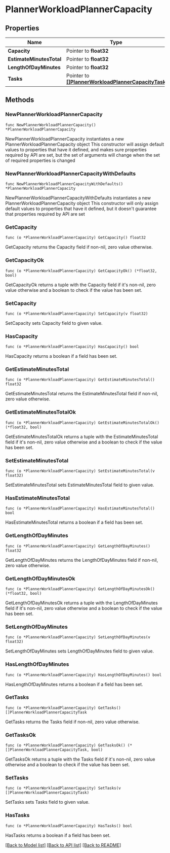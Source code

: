 # PlannerWorkloadPlannerCapacity

## Properties

Name | Type | Description | Notes
------------ | ------------- | ------------- | -------------
**Capacity** | Pointer to **float32** | percentage | [optional] 
**EstimateMinutesTotal** | Pointer to **float32** |  | [optional] 
**LengthOfDayMinutes** | Pointer to **float32** |  | [optional] 
**Tasks** | Pointer to [**[]PlannerWorkloadPlannerCapacityTask**](PlannerWorkloadPlannerCapacityTask.md) |  | [optional] 

## Methods

### NewPlannerWorkloadPlannerCapacity

`func NewPlannerWorkloadPlannerCapacity() *PlannerWorkloadPlannerCapacity`

NewPlannerWorkloadPlannerCapacity instantiates a new PlannerWorkloadPlannerCapacity object
This constructor will assign default values to properties that have it defined,
and makes sure properties required by API are set, but the set of arguments
will change when the set of required properties is changed

### NewPlannerWorkloadPlannerCapacityWithDefaults

`func NewPlannerWorkloadPlannerCapacityWithDefaults() *PlannerWorkloadPlannerCapacity`

NewPlannerWorkloadPlannerCapacityWithDefaults instantiates a new PlannerWorkloadPlannerCapacity object
This constructor will only assign default values to properties that have it defined,
but it doesn't guarantee that properties required by API are set

### GetCapacity

`func (o *PlannerWorkloadPlannerCapacity) GetCapacity() float32`

GetCapacity returns the Capacity field if non-nil, zero value otherwise.

### GetCapacityOk

`func (o *PlannerWorkloadPlannerCapacity) GetCapacityOk() (*float32, bool)`

GetCapacityOk returns a tuple with the Capacity field if it's non-nil, zero value otherwise
and a boolean to check if the value has been set.

### SetCapacity

`func (o *PlannerWorkloadPlannerCapacity) SetCapacity(v float32)`

SetCapacity sets Capacity field to given value.

### HasCapacity

`func (o *PlannerWorkloadPlannerCapacity) HasCapacity() bool`

HasCapacity returns a boolean if a field has been set.

### GetEstimateMinutesTotal

`func (o *PlannerWorkloadPlannerCapacity) GetEstimateMinutesTotal() float32`

GetEstimateMinutesTotal returns the EstimateMinutesTotal field if non-nil, zero value otherwise.

### GetEstimateMinutesTotalOk

`func (o *PlannerWorkloadPlannerCapacity) GetEstimateMinutesTotalOk() (*float32, bool)`

GetEstimateMinutesTotalOk returns a tuple with the EstimateMinutesTotal field if it's non-nil, zero value otherwise
and a boolean to check if the value has been set.

### SetEstimateMinutesTotal

`func (o *PlannerWorkloadPlannerCapacity) SetEstimateMinutesTotal(v float32)`

SetEstimateMinutesTotal sets EstimateMinutesTotal field to given value.

### HasEstimateMinutesTotal

`func (o *PlannerWorkloadPlannerCapacity) HasEstimateMinutesTotal() bool`

HasEstimateMinutesTotal returns a boolean if a field has been set.

### GetLengthOfDayMinutes

`func (o *PlannerWorkloadPlannerCapacity) GetLengthOfDayMinutes() float32`

GetLengthOfDayMinutes returns the LengthOfDayMinutes field if non-nil, zero value otherwise.

### GetLengthOfDayMinutesOk

`func (o *PlannerWorkloadPlannerCapacity) GetLengthOfDayMinutesOk() (*float32, bool)`

GetLengthOfDayMinutesOk returns a tuple with the LengthOfDayMinutes field if it's non-nil, zero value otherwise
and a boolean to check if the value has been set.

### SetLengthOfDayMinutes

`func (o *PlannerWorkloadPlannerCapacity) SetLengthOfDayMinutes(v float32)`

SetLengthOfDayMinutes sets LengthOfDayMinutes field to given value.

### HasLengthOfDayMinutes

`func (o *PlannerWorkloadPlannerCapacity) HasLengthOfDayMinutes() bool`

HasLengthOfDayMinutes returns a boolean if a field has been set.

### GetTasks

`func (o *PlannerWorkloadPlannerCapacity) GetTasks() []PlannerWorkloadPlannerCapacityTask`

GetTasks returns the Tasks field if non-nil, zero value otherwise.

### GetTasksOk

`func (o *PlannerWorkloadPlannerCapacity) GetTasksOk() (*[]PlannerWorkloadPlannerCapacityTask, bool)`

GetTasksOk returns a tuple with the Tasks field if it's non-nil, zero value otherwise
and a boolean to check if the value has been set.

### SetTasks

`func (o *PlannerWorkloadPlannerCapacity) SetTasks(v []PlannerWorkloadPlannerCapacityTask)`

SetTasks sets Tasks field to given value.

### HasTasks

`func (o *PlannerWorkloadPlannerCapacity) HasTasks() bool`

HasTasks returns a boolean if a field has been set.


[[Back to Model list]](../README.md#documentation-for-models) [[Back to API list]](../README.md#documentation-for-api-endpoints) [[Back to README]](../README.md)


